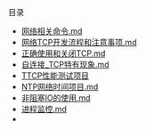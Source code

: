 目录

- [网络相关命令.md](网络相关命令.md)
- [网络TCP开发流程和注意事项.md](网络TCP开发流程和注意事项.md)
- [正确使用和关闭TCP.md](正确使用和关闭TCP.md)
- [自连接_TCP特有现象.md](自连接_TCP特有现象.md)
- [TTCP性能测试项目](TTCP性能测试项目.md)
- [NTP网络时间项目.md](NTP网络时间项目.md)
- [非阻塞IO的使用.md](非阻塞IO的使用.md)
- [进程监控.md](进程监控.md)
- 
